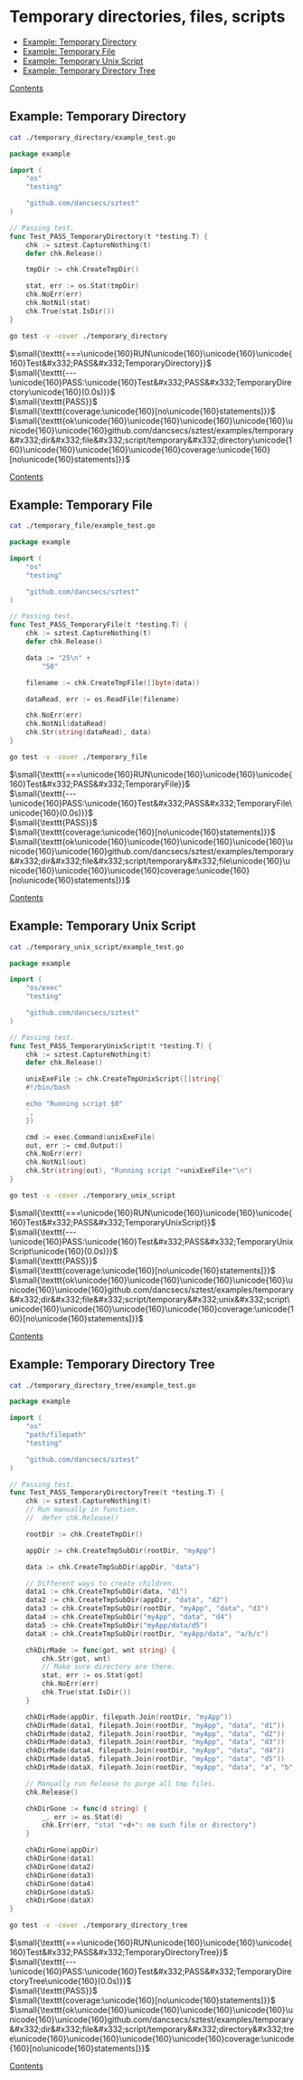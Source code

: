 <!--- gotomd::Auto:: See github.com/dancsecs/gotomd **DO NOT MODIFY** -->

# Temporary directories, files, scripts

- [Example: Temporary Directory](#example-temporary-directory)
- [Example: Temporary File](#example-temporary-file)
- [Example: Temporary Unix Script](#example-temporary-unix-script)
- [Example: Temporary Directory Tree](#example-temporary-directory-tree)

[Contents](../../README.md#contents)

## Example: Temporary Directory

<!--- gotomd::Bgn::file::./temporary_directory/example_test.go -->
```bash
cat ./temporary_directory/example_test.go
```

```go
package example

import (
    "os"
    "testing"

    "github.com/dancsecs/sztest"
)

// Passing test.
func Test_PASS_TemporaryDirectory(t *testing.T) {
    chk := sztest.CaptureNothing(t)
    defer chk.Release()

    tmpDir := chk.CreateTmpDir()

    stat, err := os.Stat(tmpDir)
    chk.NoErr(err)
    chk.NotNil(stat)
    chk.True(stat.IsDir())
}
```
<!--- gotomd::End::file::./temporary_directory/example_test.go -->

<!--- gotomd::Bgn::tst::./temporary_directory/package -->
```bash
go test -v -cover ./temporary_directory
```

$\small{\texttt{===\unicode{160}RUN\unicode{160}\unicode{160}\unicode{160}Test&#x332;PASS&#x332;TemporaryDirectory}}$
<br>
$\small{\texttt{---\unicode{160}PASS:\unicode{160}Test&#x332;PASS&#x332;TemporaryDirectory\unicode{160}(0.0s)}}$
<br>
$\small{\texttt{PASS}}$
<br>
$\small{\texttt{coverage:\unicode{160}[no\unicode{160}statements]}}$
<br>
$\small{\texttt{ok\unicode{160}\unicode{160}\unicode{160}\unicode{160}\unicode{160}\unicode{160}github.com/dancsecs/sztest/examples/temporary&#x332;dir&#x332;file&#x332;script/temporary&#x332;directory\unicode{160}\unicode{160}\unicode{160}\unicode{160}coverage:\unicode{160}[no\unicode{160}statements]}}$
<br>
<!--- gotomd::End::tst::./temporary_directory/package -->

[Contents](../../README.md#contents)

## Example: Temporary File

<!--- gotomd::Bgn::file::./temporary_file/example_test.go -->
```bash
cat ./temporary_file/example_test.go
```

```go
package example

import (
    "os"
    "testing"

    "github.com/dancsecs/sztest"
)

// Passing test.
func Test_PASS_TemporaryFile(t *testing.T) {
    chk := sztest.CaptureNothing(t)
    defer chk.Release()

    data := "25\n" +
        "50"

    filename := chk.CreateTmpFile([]byte(data))

    dataRead, err := os.ReadFile(filename)

    chk.NoErr(err)
    chk.NotNil(dataRead)
    chk.Str(string(dataRead), data)
}
```
<!--- gotomd::End::file::./temporary_file/example_test.go -->

<!--- gotomd::Bgn::tst::./temporary_file/package -->
```bash
go test -v -cover ./temporary_file
```

$\small{\texttt{===\unicode{160}RUN\unicode{160}\unicode{160}\unicode{160}Test&#x332;PASS&#x332;TemporaryFile}}$
<br>
$\small{\texttt{---\unicode{160}PASS:\unicode{160}Test&#x332;PASS&#x332;TemporaryFile\unicode{160}(0.0s)}}$
<br>
$\small{\texttt{PASS}}$
<br>
$\small{\texttt{coverage:\unicode{160}[no\unicode{160}statements]}}$
<br>
$\small{\texttt{ok\unicode{160}\unicode{160}\unicode{160}\unicode{160}\unicode{160}\unicode{160}github.com/dancsecs/sztest/examples/temporary&#x332;dir&#x332;file&#x332;script/temporary&#x332;file\unicode{160}\unicode{160}\unicode{160}\unicode{160}coverage:\unicode{160}[no\unicode{160}statements]}}$
<br>
<!--- gotomd::End::tst::./temporary_file/package -->

[Contents](../../README.md#contents)

## Example: Temporary Unix Script

<!--- gotomd::Bgn::file::./temporary_unix_script/example_test.go -->
```bash
cat ./temporary_unix_script/example_test.go
```

```go
package example

import (
    "os/exec"
    "testing"

    "github.com/dancsecs/sztest"
)

// Passing test.
func Test_PASS_TemporaryUnixScript(t *testing.T) {
    chk := sztest.CaptureNothing(t)
    defer chk.Release()

    unixExeFile := chk.CreateTmpUnixScript([]string{`
    #!/bin/bash

    echo "Running script $0"
    `,
    })

    cmd := exec.Command(unixExeFile)
    out, err := cmd.Output()
    chk.NoErr(err)
    chk.NotNil(out)
    chk.Str(string(out), "Running script "+unixExeFile+"\n")
}
```
<!--- gotomd::End::file::./temporary_unix_script/example_test.go -->

<!--- gotomd::Bgn::tst::./temporary_unix_script/package -->
```bash
go test -v -cover ./temporary_unix_script
```

$\small{\texttt{===\unicode{160}RUN\unicode{160}\unicode{160}\unicode{160}Test&#x332;PASS&#x332;TemporaryUnixScript}}$
<br>
$\small{\texttt{---\unicode{160}PASS:\unicode{160}Test&#x332;PASS&#x332;TemporaryUnixScript\unicode{160}(0.0s)}}$
<br>
$\small{\texttt{PASS}}$
<br>
$\small{\texttt{coverage:\unicode{160}[no\unicode{160}statements]}}$
<br>
$\small{\texttt{ok\unicode{160}\unicode{160}\unicode{160}\unicode{160}\unicode{160}\unicode{160}github.com/dancsecs/sztest/examples/temporary&#x332;dir&#x332;file&#x332;script/temporary&#x332;unix&#x332;script\unicode{160}\unicode{160}\unicode{160}\unicode{160}coverage:\unicode{160}[no\unicode{160}statements]}}$
<br>
<!--- gotomd::End::tst::./temporary_unix_script/package -->

[Contents](../../README.md#contents)

## Example: Temporary Directory Tree

<!--- gotomd::Bgn::file::./temporary_directory_tree/example_test.go -->
```bash
cat ./temporary_directory_tree/example_test.go
```

```go
package example

import (
    "os"
    "path/filepath"
    "testing"

    "github.com/dancsecs/sztest"
)

// Passing test.
func Test_PASS_TemporaryDirectoryTree(t *testing.T) {
    chk := sztest.CaptureNothing(t)
    // Run manually in function.
    //  defer chk.Release()

    rootDir := chk.CreateTmpDir()

    appDir := chk.CreateTmpSubDir(rootDir, "myApp")

    data := chk.CreateTmpSubDir(appDir, "data")

    // Different ways to create children.
    data1 := chk.CreateTmpSubDir(data, "d1")
    data2 := chk.CreateTmpSubDir(appDir, "data", "d2")
    data3 := chk.CreateTmpSubDir(rootDir, "myApp", "data", "d3")
    data4 := chk.CreateTmpSubDir("myApp", "data", "d4")
    data5 := chk.CreateTmpSubDir("myApp/data/d5")
    dataX := chk.CreateTmpSubDir(rootDir, "myApp/data", "a/b/c")

    chkDirMade := func(got, wnt string) {
        chk.Str(got, wnt)
        // Make sure directory are there.
        stat, err := os.Stat(got)
        chk.NoErr(err)
        chk.True(stat.IsDir())
    }

    chkDirMade(appDir, filepath.Join(rootDir, "myApp"))
    chkDirMade(data1, filepath.Join(rootDir, "myApp", "data", "d1"))
    chkDirMade(data2, filepath.Join(rootDir, "myApp", "data", "d2"))
    chkDirMade(data3, filepath.Join(rootDir, "myApp", "data", "d3"))
    chkDirMade(data4, filepath.Join(rootDir, "myApp", "data", "d4"))
    chkDirMade(data5, filepath.Join(rootDir, "myApp", "data", "d5"))
    chkDirMade(dataX, filepath.Join(rootDir, "myApp", "data", "a", "b", "c"))

    // Manually run Release to purge all tmp files.
    chk.Release()

    chkDirGone := func(d string) {
        _, err := os.Stat(d)
        chk.Err(err, "stat "+d+": no such file or directory")
    }

    chkDirGone(appDir)
    chkDirGone(data1)
    chkDirGone(data2)
    chkDirGone(data3)
    chkDirGone(data4)
    chkDirGone(data5)
    chkDirGone(dataX)
}
```
<!--- gotomd::End::file::./temporary_directory_tree/example_test.go -->

<!--- gotomd::Bgn::tst::./temporary_directory_tree/package -->
```bash
go test -v -cover ./temporary_directory_tree
```

$\small{\texttt{===\unicode{160}RUN\unicode{160}\unicode{160}\unicode{160}Test&#x332;PASS&#x332;TemporaryDirectoryTree}}$
<br>
$\small{\texttt{---\unicode{160}PASS:\unicode{160}Test&#x332;PASS&#x332;TemporaryDirectoryTree\unicode{160}(0.0s)}}$
<br>
$\small{\texttt{PASS}}$
<br>
$\small{\texttt{coverage:\unicode{160}[no\unicode{160}statements]}}$
<br>
$\small{\texttt{ok\unicode{160}\unicode{160}\unicode{160}\unicode{160}\unicode{160}\unicode{160}github.com/dancsecs/sztest/examples/temporary&#x332;dir&#x332;file&#x332;script/temporary&#x332;directory&#x332;tree\unicode{160}\unicode{160}\unicode{160}\unicode{160}coverage:\unicode{160}[no\unicode{160}statements]}}$
<br>
<!--- gotomd::End::tst::./temporary_directory_tree/package -->

[Contents](../../README.md#contents)
